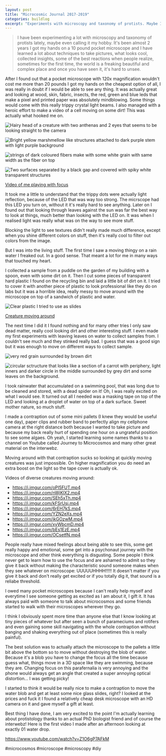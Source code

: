 ```yaml
---
layout: post
title: "Microcosmic Journal 2017-2019"
categories: buildlog
excerpt: "Experiments with microscopy and taxonomy of protists. Maybe I can even call it my hobby."
---
```


> I have been experimenting a lot with microscopy and taxonomy of protists lately, maybe even calling it my hobby.  It's been almost 2 years I got my hands on a 10 pound pocket microscope and I have learned a lot about techniques to take pictures, what looks cool, collected insights, some of the best reactions when people realize, sometimes for the first time, the world is a freaking beautiful and complex place and once you have seen it, it's hard to unsee.

After I found out that a pocket microscope with 120x magnification wouldn't cost me more than 20 pounds I got my hands on the cheapest option of all, I was really in doubt if I would be able to see any thing. It was actually great and looking at wood, skin, fabric, insects, the red, green and blue leds that make a pixel and printed paper was absolutely mindblowing. Some things would come with this really trippy crystal light beams. I also managed with a heroic effort to make a video of a cell moving on some dirt! This was actually what hooked me on.

![Hairy head of a creature with two anthenas and 2 eyes that seems to be looking straight to the camera](https://i.imgur.com/rvpeuxd.jpg)

![Bright yellow marshmellow like structures attached to dark purple stem with light purple background](https://i.imgur.com/dQF8nZQ.jpg)

![strings of dark coloured fibers make with some white grain with same width as the fiber on top](https://i.imgur.com/Q3dyFe9.jpg)

![Two surfaces separated by a black gap and covered with spiky white transparent structures](https://i.imgur.com/kCnqrIN.jpg)

[Video of me playing with focus](https://i.imgur.com/NYLS25u.mp4)

It took me a little to understand that the trippy dots were actually light reflection, because of the LED that was way too strong. The micrscope had this LED you turn on, without it it's really hard to see anything. Later on I found out that looking through leaves against the sun was far the best way to look at things, much better than looking with the LED on. It was when I realised light was really what was on the way to see more stuff.

Blocking the light to see textures didn't really made much difference, except when you shine different colors on stuff, then it's really cool to filter out colors from the image.

But I was into the living stuff. The first time I saw a moving thingy on a rain water I freaked out. In a good sense. That meant a lot for me in many ways that touched my heart.

I collected a sample from a puddle on the garden of my building with a spoon, even with some dirt on it. Then I cut some pieces of transparent hard plastic I found on the recycling bin and laid a little bit of dirt on it. I tried to cover it with another piece of plastic to look professional like they do on labs but it was a horrible idea, really messy to move around with the microscope on top of a sandwich of plastic and water.

![Clear plastic I tried to use as slides](https://i.imgur.com/zF1bmfC.jpg)

[Creature moving around](https://i.imgur.com/rrJ6gaw.mp4)

The next time I did it I found nothing and for many other tries I only saw dead matter, really cool looking dirt and other interesting stuff. I even made my first experiments with leaving leaves on water to collect samples from. I couldn't see much and they stinked really bad. I guess that was a good sign but it was enough to move on different ways to collect sample.

![very red grain surrounded by brown dirt](https://i.imgur.com/bacPe87.jpg)

![circular sctructure that looks like a section of a carrot with periphery, light inners and darker circle in the middle surrounded by grey dirt and some leaves on the background.](https://i.imgur.com/gtqJfh6.jpg)

I took rainwater that accumulated on a swimming pool, that was long due to be cleaned and stored, with a dead spider on it! Oh, I was really excited on what I would see. It turned out all I needed was a masking tape on top of the LED and looking at a droplet of water on top of a dark surface. Sweet mother nature, so much stuff.

I made a contraption out of some mini pallets (I knew they would be useful one day), paper clips and rubber band to perfectly align my cellphone camera at the right distance both because I wanted to take picture and because my back really hurt of spending one hour on a ungrateful position to see some algaes. Oh yeah, I started learning some names thanks to a channel on Youtube called Journey to Microcosmos and many other great material on the interwebz.

Moving around with that contraption sucks so looking at quickly moving creatures was just impossible. On higher magnification you do need an extra boost on the light so the tape cover is actually ok.

Videos of diverse creatures moving around:

- https://i.imgur.com/oPI5FUT.mp4
- https://i.imgur.com/nWjKlX2.mp4
- https://i.imgur.com/SEh5xTh.mp4
- https://i.imgur.com/kFSrUsj.mp4
- https://i.imgur.com/6rEH7kS.mp4
- https://i.imgur.com/YZN2eXs.mp4
- https://i.imgur.com/ikGOzwM.mp4
- https://i.imgur.com/xyWbcmD.mp4
- https://i.imgur.com/bEs1EzE.mp4
- https://i.imgur.com/OCsetfN.mp4

People really have mixed feelings about being able to see this, some get really happy and emotional, some get into a psychonaut journey with the microscope and other think everything is disgusting. Some people I think never get to learn how to use the focus and are ashamed to admit so they give it back without making the characteristic sound someone makes when they see whatever on microscope: UUUUUHHHH!!!!! It doesn't matter if you give it back and don't really get excited or if you totally dig it, that sound is a reliabe threshold.

I owed many pocket microscopes because I can't really help myself and everytime I see someone getting as excited as I am about it, I gift it. It has always paid with someone to talk about microcosmos and some friends started to walk with their microscopes wherever they go.

I think I obviously spent more time than anyone else that I know looking at tiny pieces of whatever but after seen a bunch of parameciums and rotifers and even gaining some skill navigating with the whole contraption without banging and shaking everything out of place (sometimes this is really painful).

The best solution was to actually attach the microscope to the pallets a little bit above the bottom so to move without destroying the blob of water. Because it's a blob you have to change the focus all the time because guess what, things move in a 3D space like they are swimming, because they are. Changing focus on this parafernalia is very annoying and the phone would always get an angle that created a super annoying optical distortion... I was getting picky!

I started to think it would be really nice to make a contraption to move the water blob and get at least some nice glass slides, right? I looked at the prices and fuck it I found a relatively cheap desk microscope with an HD camera on it and gave myself a gift at least.

Best thing I have done, I am very excited to the point I'm actually learning about protistology thanks to an actual PhD biologist friend and of course the interwebz! Here is the first video I made after an afternoon looking at exactly 01 water drop.

https://www.youtube.com/watch?v=Z1O6gP7AFkM

#microcosmos #microscope #microscopy #diy
